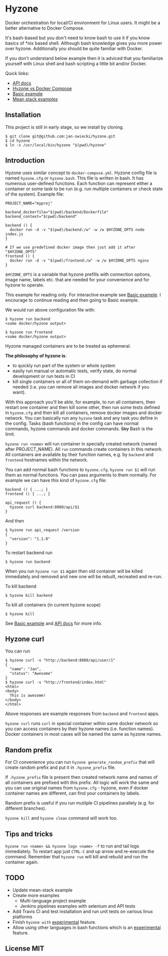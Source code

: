 # Hyzone

Docker orchestration for local/CI environment for Linux users. It might be a better alternative to Docker Compose.

It's bash-based but you don't need to know bash to use it if you know basics of *nix based shell. Although bash knowledge gives you more power over hyzone. Additionally you should be quite familiar with Docker.

If you don't understand below example then it is adviced that you familiarize yourself with Linux shell and bash scripting a little bit and/or Docker.

Quick links:

* [API docs](docs/API.md)
* [Hyzone vs Docker Compose](docs/docker_compose.md)
* [Basic example](examples/basic-example/hyzone.cfg)
* [Mean stack examples](examples/mean-stack)

## Installation

This project is still in early stage, so we install by cloning.

    $ git clone git@github.com:jan-swiecki/hyzone.git
    $ cd hyzone
    $ ln -s /usr/local/bin/hyzone "$(pwd)/hyzone"

## Introduction

Hyzone uses similar concept to `docker-compose.yml`. Hyzone config file is named `hyzone.cfg` or `hyzone.bash`. This file is written in bash. It has numerous user-defined functions. Each function can represent either a container or some task to be run (e.g. run multiple containers or check state of the system). Example file:

    PROJECT_NAME="myproj"

    backend_dockerfile="$(pwd)/backend/Dockerfile"
    backend_context="$(pwd)/backend"
    
    backend () {
      docker run -d -v "$(pwd)/backend:/w" -w /w $HYZONE_OPTS node index.js
    }

    # If we use predefined docker image then just add it after "$HYZONE_OPTS"
    frontend () {
      docker run -d -v "$(pwd)/frontend:/w" -w /w $HYZONE_OPTS nginx
    }

`$HYZONE_OPTS` is a variable that hyzone prefills with connection options, image name, labels etc. that are needed for your convenience and for hyzone to operate.

This example for reading only. For interactive example see [Basic example](examples/basic-example/hyzone.cfg). I encourage to continue reading and then going to Basic example.

We would run above configuration file with:

    $ hyzone run backend
    <some docker/hyzone output>
    
    $ hyzone run frontend
    <some docker/hyzone output>

Hyzone managed containers are to be treated as ephemeral.

**The philosophy of hyzone is**:
* to quickly run part of the system or whole system
* easily run manual or automatic tests, verify state, do normal development or run tests in CI
* kill single containers or all of them on-demand with garbage collection if needed (i.e. you can remove all images and docker network if you want).

With this approach you'll be able, for example, to run all containers, then restart one container and then kill some other, then run some tests defined in `hyzone.cfg` and then kill all containers, remove docker images and docker network. You can basically run any `hyzone` task and any task you define in the config. Tasks (bash functions) in the config can have normal commands, hyzone commands and docker commands. <s>Sky</s> Bash is the limit.

`hyzone run <name>` will run container in specially created network (named after PROJECT_NAME). All `run` commands create containers in this network. All containers are available by their function names, e.g. by `backend` and `frontend` hostnames within the network.

You can add normal bash functions to `hyzone.cfg`. `hyzone run $1` will run them as normal functions. You can pass arguments to them normally. For example we can have this kind of `hyzone.cfg` file:

    backend () { ...; }
    frontend () { ...; }

    api_request () {
      hyzone curl backend:8080/api/$1
    }

And then

    $ hyzone run api_request /version
    {
      "version": "1.1.0"
    }

To restart backend run

    $ hyzone run backend

When you run `hyzone run $1` again then old container will be killed immediately and removed and new one will be rebuilt, recreated and re-run.

To kill backend

    $ hyzone kill backend

To kill all containers (in current hyzone scope)

    $ hyzone kill

See [Basic example](examples/basic-example/hyzone.cfg) and [API docs](docs/API.md) for more info.

## Hyzone curl

You can run

    $ hyzone curl -s "http://backend:8080/api/user/1"
    {
      "name": "Jan",
      "status": "Awesome"
    }
    $ hyzone curl -s "http://frontend/index.html"
    <html>
    <body>
      This is awesome!
    </body>
    </html>

Above responses are example responses from `backend` and `frontend` apps.

`hyzone curl` runs `curl` in special container within same docker network so you can access containers by their hyzone names (i.e. function names). Docker containers in most cases will be named the same as hyzone names.

## Random prefix

For CI convenience you can run `hyzone generate_random_prefix` that will create random prefix and put it in `.hyzone_prefix` file.

If `.hyzone_prefix` file is present then created network name and names of all containers are prefixed with this prefix. All logic will work the same and you can use original names from `hyzone.cfg` - hyzone, even if docker container names are different, can find your containers by labels.

Random prefix is useful if you run mutilple CI pipelines parallely (e.g. for different branches).

`hyzone kill` and `hyzone clean` command will work too.

## Tips and tricks

`hyzone run <name> && hyzone logs <name> -f` to run and tail logs immediately. To restart app just `CTRL-C` and up arrow and re-execute the command. Remember that `hyzone run` will kill and rebuild and run the container again.

## TODO

* Update mean-stack example
* Create more examples
  * Multi-language project example
  * Jenkins pipelines examples with selenium and API tests
* Add Travis CI and test installation and run unit tests on various linux platforms
* Finish `hyzone with` [experimental](docs/Experimental.md) feature.
* Allow using other languages in bash functions which is an [experimental](docs/Experimental.md) feature.

## License MIT